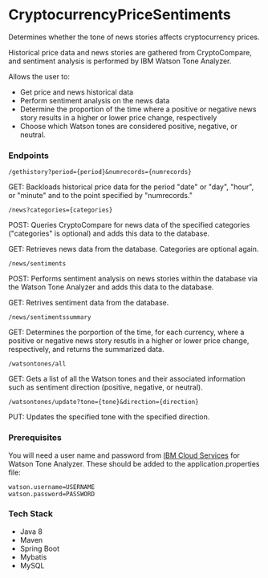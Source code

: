 # CryptocurrencyPriceSentiments
Determines whether the tone of news stories affects cryptocurrency prices.

Historical price data and news stories are gathered from CryptoCompare, and sentiment analysis is performed by IBM Watson Tone Analyzer.

Allows the user to:

* Get price and news historical data
* Perform sentiment analysis on the news data
* Determine the proportion of the time where a positive or negative news story results in a higher or lower price change, respectively
* Choose which Watson tones are considered positive, negative, or neutral.

### Endpoints

``` 
/gethistory?period={period}&numrecords={numrecords}
```
GET: Backloads historical price data for the period "date" or "day", "hour", or "minute" and to the point specified by "numrecords."

```
/news?categories={categories}
```
POST: Queries CryptoCompare for news data of the specified categories ("categories" is optional) and adds this data to the database.

GET: Retrieves news data from the database. Categories are optional again.

```
/news/sentiments
```
POST: Performs sentiment analysis on news stories within the database via the Watson Tone Analyzer and adds this data to the database.

GET: Retrives sentiment data from the database.

```
/news/sentimentssummary
```
GET: Determines the porportion of the time, for each currency,  where a positive or negative news story resutls in a higher or lower price change, respectively, and returns the summarized data.

```
/watsontones/all
```
GET: Gets a list of all the Watson tones and their associated information such as sentiment direction (positive, negative, or neutral).

```
/watsontones/update?tone={tone}&direction={direction}
```
PUT: Updates the specified tone with the specified direction.

### Prerequisites
You will need a user name and password from [IBM Cloud Services](https://www.ibm.com/watson/services/tone-analyzer/) for Watson Tone Analyzer. These should be added to the application.properties file:

```
watson.username=USERNAME
watson.password=PASSWORD
```

### Tech Stack
* Java 8
* Maven
* Spring Boot
* Mybatis
* MySQL
